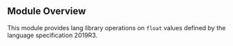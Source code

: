 ## Module Overview

This module provides lang library operations on `float` values defined by the language specification 2019R3.
